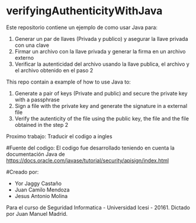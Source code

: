 # verifyingAuthenticityWithJava

Este repositorio contiene un ejemplo de como usar Java para:
  1. Generar un par de llaves (Privada y publico) y asegurar la llave privada con una clave
  2. Firmar un archivo con la llave privada y generar la firma en un archivo externo
  3. Verificar la autenticidad del archivo usando la llave publica, el archivo y el archivo obtenido en el paso 2

This repo contain a example of how to use Java to:
  1. Generate a pair of keys (Private and public) and secure the private key with a passphrase
  2. Sign a file with the private key and generate the signature in a external file
  3. Verify the autenticity of the file using the public key, the file and the file obtained in the step 2

Proximo trabajo:
Traducir el codigo a ingles

#Fuente del codigo:
El codigo fue desarrollado teniendo en cuenta la documentación Java de https://docs.oracle.com/javase/tutorial/security/apisign/index.html

#Creado por:
- Yor Jaggy Castaño
- Juan Camilo Mendoza
- Jesus Antonio Molina

Para el curso de Seguridad Informatica - Universidad Icesi - 20161.
Dictado por Juan Manuel Madrid.
